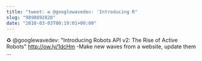 ```yaml
---
title: "tweet: ♻ @googlewavedev: 'Introducing R"
slug: "9898892828"
date: "2010-03-03T00:19:01+00:00"
---
```

♻ @googlewavedev: "Introducing Robots API v2: The Rise of Active Robots" http://ow.ly/1dcHm -Make new waves from a website, update them ...